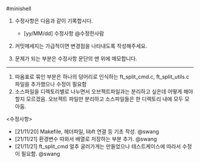 #minishell

1. 수정사항은 다음과 같이 기록합시다.  
	- [yy/MM/dd] 수정사항 @수정한사람

2. 커밋메세지는 가급적이면 변경점을 나타내도록 작성해주세요.

3. 문제가 되는 부분은 수정사항 문단의 맨 위에 메모합니다.

---

1. 따옴표로 묶인 부분은 하나의 덩어리로 인식하는 ft_split_cmd.c, ft_split_utils.c 파일을 추가했으나 수정이 필요함  
2. 소스파일을 디렉토리별로 나누면서 오브젝트파일과는 분리하고 싶은데 어떻게 해야할지 모르겠음. 오브젝트 파일만 분리하고 소스파일들은 한 디렉토리 내에 모두 모아둠.

<수정사항>  
- [21/11/20] Makefile, 헤더파일, libft 연결 등 기초 작성. @swang  
- [21/11/21] 환경변수 따와서 배열로 저장하는 부분 추가. @swang  
- [21/11/21] ft_split_cmd 얼추 굴러가게는 만들었으나 테스트케이스에 따라서 수정이 필요함. @swang